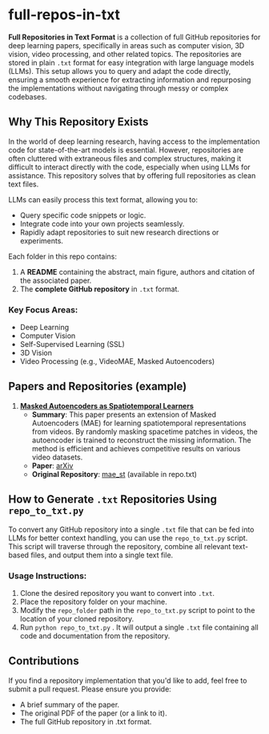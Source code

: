 # full-repos-in-txt

**Full Repositories in Text Format** is a collection of full GitHub repositories for deep learning papers, specifically in areas such as computer vision, 3D vision, video processing, and other related topics. The repositories are stored in plain `.txt` format for easy integration with large language models (LLMs). This setup allows you to query and adapt the code directly, ensuring a smooth experience for extracting information and repurposing the implementations without navigating through messy or complex codebases.

## Why This Repository Exists

In the world of deep learning research, having access to the implementation code for state-of-the-art models is essential. However, repositories are often cluttered with extraneous files and complex structures, making it difficult to interact directly with the code, especially when using LLMs for assistance. This repository solves that by offering full repositories as clean text files.

LLMs can easily process this text format, allowing you to:
- Query specific code snippets or logic.
- Integrate code into your own projects seamlessly.
- Rapidly adapt repositories to suit new research directions or experiments.

Each folder in this repo contains:
1. A **README** containing the abstract, main figure, authors and citation of the associated paper.
2. The **complete GitHub repository** in `.txt` format.


### Key Focus Areas:
- Deep Learning
- Computer Vision
- Self-Supervised Learning (SSL)
- 3D Vision
- Video Processing (e.g., VideoMAE, Masked Autoencoders)

## Papers and Repositories (example)

1. **[Masked Autoencoders as Spatiotemporal Learners](https://arxiv.org/abs/2205.09113)**  
   - **Summary**: This paper presents an extension of Masked Autoencoders (MAE) for learning spatiotemporal representations from videos. By randomly masking spacetime patches in videos, the autoencoder is trained to reconstruct the missing information. The method is efficient and achieves competitive results on various video datasets.  
   - **Paper**: [arXiv](https://arxiv.org/pdf/2205.09113)  
   - **Original Repository**: [mae_st](https://github.com/facebookresearch/mae_st) (available in repo.txt)

## How to Generate `.txt` Repositories Using `repo_to_txt.py`

To convert any GitHub repository into a single `.txt` file that can be fed into LLMs for better context handling, you can use the `repo_to_txt.py` script. This script will traverse through the repository, combine all relevant text-based files, and output them into a single text file.

### Usage Instructions:

1. Clone the desired repository you want to convert into `.txt`.
2. Place the repository folder on your machine.
3. Modify the `repo_folder` path in the `repo_to_txt.py` script to point to the location of your cloned repository.
4. Run ```python repo_to_txt.py``` . It will output a single `.txt` file containing all code and documentation from the repository.

## Contributions
If you find a repository implementation that you'd like to add, feel free to submit a pull request. Please ensure you provide:

- A brief summary of the paper.
- The original PDF of the paper (or a link to it).
- The full GitHub repository in .txt format.
